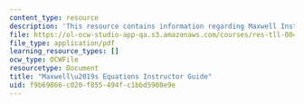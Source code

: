 ```yaml
---
content_type: resource
description: 'This resource contains information regarding Maxwell Instructor Guide. '
file: https://ol-ocw-studio-app-qa.s3.amazonaws.com/courses/res-tll-004-stem-concept-videos-fall-2013/f9b69866c020f855494fc1bbd5908e9e_MITRES_TLL-004F13_Max_IG.pdf
file_type: application/pdf
learning_resource_types: []
ocw_type: OCWFile
resourcetype: Document
title: "Maxwell\u2019s Equations Instructor Guide"
uid: f9b69866-c020-f855-494f-c1bbd5908e9e
---
```

